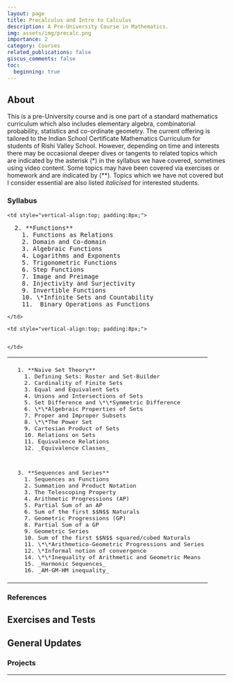 ```yaml
---
layout: page
title: Precalculus and Intro to Calculus
description: A Pre-University Course in Mathematics.
img: assets/img/precalc.png
importance: 2
category: Courses
related_publications: false
giscus_comments: false
toc:
  beginning: true
---
```


## About

This is a pre-University course and is one part of a standard mathematics curriculum which also includes elementary algebra, combinatorial probability, statistics and co-ordinate geometry. The current offering is tailored to the Indian School Certificate Mathematics Curriculum for students of Rishi Valley School. However, depending on time and interests there may be occasional deeper dives or tangents to related topics which are indicated by the asterisk (\*) in the syllabus we have covered, sometimes using video content. Some topics may have been covered via exercises or homework and are indicated by (\*\*). Topics which we have not covered but I consider essential are also listed _italicised_ for interested students.

### Syllabus

<!-- prettier-ignore -->
<table>
  <tr>
    <td style="vertical-align:top; padding:8px;">
<pre>
  1. **Naive Set Theory**
    1. Defining Sets: Roster and Set-Builder
    2. Cardinality of Finite Sets
    3. Equal and Equivalent Sets
    4. Unions and Intersections of Sets
    5. Set Difference and \*\*Symmetric Difference
    6. \*\*Algebraic Properties of Sets
    7. Proper and Improper Subsets
    8. \*\*The Power Set
    9. Cartesian Product of Sets
    10. Relations on Sets
    11. Equivalence Relations
    12. _Equivalence Classes_
</pre>
    </td>

    <td style="vertical-align:top; padding:8px;">

<pre>
  2. **Functions**
    1. Functions as Relations
    2. Domain and Co-domain
    3. Algebraic Functions
    4. Logarithms and Exponents
    5. Trigonometric Functions
    6. Step Functions
    7. Image and Preimage
    8. Injectivity and Surjectivity
    9. Invertible Functions
    10. \*Infinite Sets and Countability
    11. _Binary Operations as Functions_
</pre>

    </td>

  </tr>

  <tr>
    <td style="vertical-align:top; padding:8px;">
<pre>
  3. **Sequences and Series**
    1. Sequences as Functions
    2. Summation and Product Notation
    3. The Telescoping Property
    4. Arithmetic Progressions (AP)
    5. Partial Sum of an AP
    6. Sum of the first $$N$$ Naturals
    7. Geometric Progressions (GP)
    8. Partial Sum of a GP
    9. Geometric Series
    10. Sum of the first $$N$$ squared/cubed Naturals
    11. \*\*Arithmetico-Geometric Progressions and Series
    12. \*Informal notion of convergence
    14. \*\*Inequality of Arithmetic and Geometric Means
    15. _Harmonic Sequences_
    16. _AM-GM-HM inequality_
</pre>
    </td>

    <td style="vertical-align:top; padding:8px;">

<pre>
</pre>

    </td>

  </tr>
</table>

### References

## Exercises and Tests

## General Updates

### Projects

---
